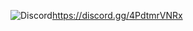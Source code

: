 ![Discord](https://img.shields.io/badge/Discord-Click%20me!-blue?style=for-the-badge)https://discord.gg/4PdtmrVNRx
